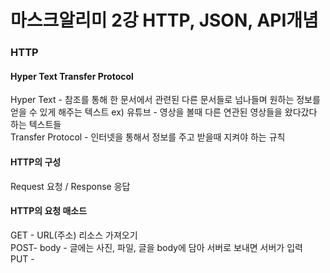 # 마스크알리미 2강 HTTP, JSON, API개념
### HTTP
#### Hyper Text Transfer Protocol
Hyper Text - 참조를 통해 한 문서에서 관련된 다른 문서들로 넘나들며 원하는 정보를 얻을 수 있게 해주는 텍스트
ex) 유튜브 - 영상을 볼때 다른 연관된 영상들을 왔다갔다 하는 텍스트들</br>
Transfer Protocol - 인터넷을 통해서 정보를 주고 받을때 지켜야 하는 규칙
#### HTTP의 구성
Request 요청 / Response 응답
#### HTTP의 요청 매소드
GET - URL(주소) 리소스 가져오기</br>
POST- body - 글에는 사진, 파일, 글을 body에 담아 서버로 보내면 서버가 입력</br>
PUT - 

